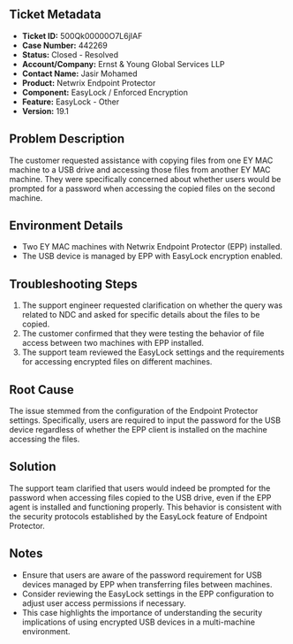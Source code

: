 ## Ticket Metadata
- **Ticket ID:** 500Qk00000O7L6jIAF
- **Case Number:** 442269
- **Status:** Closed - Resolved
- **Account/Company:** Ernst & Young Global Services LLP
- **Contact Name:** Jasir Mohamed
- **Product:** Netwrix Endpoint Protector
- **Component:** EasyLock / Enforced Encryption
- **Feature:** EasyLock - Other
- **Version:** 19.1

## Problem Description
The customer requested assistance with copying files from one EY MAC machine to a USB drive and accessing those files from another EY MAC machine. They were specifically concerned about whether users would be prompted for a password when accessing the copied files on the second machine.

## Environment Details
- Two EY MAC machines with Netwrix Endpoint Protector (EPP) installed.
- The USB device is managed by EPP with EasyLock encryption enabled.

## Troubleshooting Steps
1. The support engineer requested clarification on whether the query was related to NDC and asked for specific details about the files to be copied.
2. The customer confirmed that they were testing the behavior of file access between two machines with EPP installed.
3. The support team reviewed the EasyLock settings and the requirements for accessing encrypted files on different machines.

## Root Cause
The issue stemmed from the configuration of the Endpoint Protector settings. Specifically, users are required to input the password for the USB device regardless of whether the EPP client is installed on the machine accessing the files.

## Solution
The support team clarified that users would indeed be prompted for the password when accessing files copied to the USB drive, even if the EPP agent is installed and functioning properly. This behavior is consistent with the security protocols established by the EasyLock feature of Endpoint Protector.

## Notes
- Ensure that users are aware of the password requirement for USB devices managed by EPP when transferring files between machines.
- Consider reviewing the EasyLock settings in the EPP configuration to adjust user access permissions if necessary.
- This case highlights the importance of understanding the security implications of using encrypted USB devices in a multi-machine environment.